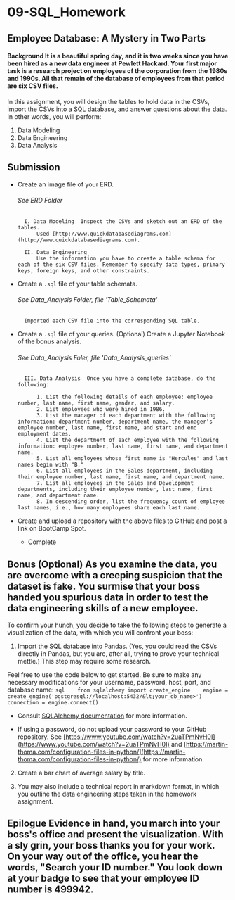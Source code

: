# 09-SQL_Homework
## Employee Database: A Mystery in Two Parts

#### Background  It is a beautiful spring day, and it is two weeks since you have been hired as a new data engineer at Pewlett Hackard. Your first major task is a research project on employees of the corporation from the 1980s and 1990s. All that remain of the database of employees from that period are six CSV files.  

In this assignment, you will design the tables to hold data in the CSVs, import the CSVs into a SQL database, and answer questions about the data. In other words, you will perform:  

1. Data Modeling  
2. Data Engineering  
3. Data Analysis 
 
## Submission  

* Create an image file of your ERD.  
    ###### See ERD Folder

        I. Data Modeling  Inspect the CSVs and sketch out an ERD of the tables. 
            Used [http://www.quickdatabasediagrams.com](http://www.quickdatabasediagrams.com).  

        II. Data Engineering  
            Use the information you have to create a table schema for each of the six CSV files. Remember to specify data types, primary keys, foreign keys, and other constraints. 


* Create a `.sql` file of your table schemata. 
    ###### See Data_Analysis Folder, file  'Table_Schemata'
        Imported each CSV file into the corresponding SQL table. 


* Create a `.sql` file of your queries. (Optional) Create a Jupyter Notebook of the bonus analysis. 
    ###### See Data_Analysis Foler, file 'Data_Analysis_queries'  

        III. Data Analysis  Once you have a complete database, do the following:  

            1. List the following details of each employee: employee number, last name, first name, gender, and salary.  
            2. List employees who were hired in 1986.  
            3. List the manager of each department with the following information: department number, department name, the manager's employee number, last name, first name, and start and end employment dates.  
            4. List the department of each employee with the following information: employee number, last name, first name, and department name.  
            5. List all employees whose first name is "Hercules" and last names begin with "B."  
            6. List all employees in the Sales department, including their employee number, last name, first name, and department name.  
            7. List all employees in the Sales and Development departments, including their employee number, last name, first name, and department name.  
            8. In descending order, list the frequency count of employee last names, i.e., how many employees share each last name.


* Create and upload a repository with the above files to GitHub and post a link on BootCamp Spot.
    * Complete


## Bonus (Optional)  As you examine the data, you are overcome with a creeping suspicion that the dataset is fake. You surmise that your boss handed you spurious data in order to test the data engineering skills of a new employee. 

To confirm your hunch, you decide to take the following steps to generate a visualization of the data, with which you will confront your boss:  
1. Import the SQL database into Pandas. (Yes, you could read the CSVs directly in Pandas, but you are, after all, trying to prove your technical mettle.) This step may require some research. 

Feel free to use the code below to get started. Be sure to make any necessary modifications for your username, password, host, port, and database name:     ```sql    from sqlalchemy import create_engine    engine = create_engine('postgresql://localhost:5432/&lt;your_db_name>')    connection = engine.connect()    ```  

* Consult [SQLAlchemy documentation](https://docs.sqlalchemy.org/en/latest/core/engines.html#postgresql) for more information.  

* If using a password, do not upload your password to your GitHub repository. See [https://www.youtube.com/watch?v=2uaTPmNvH0I](https://www.youtube.com/watch?v=2uaTPmNvH0I) and [https://martin-thoma.com/configuration-files-in-python/](https://martin-thoma.com/configuration-files-in-python/) for more information.  

2. Create a bar chart of average salary by title.  

3. You may also include a technical report in markdown format, in which you outline the data engineering steps taken in the homework assignment.  

## Epilogue  Evidence in hand, you march into your boss's office and present the visualization. With a sly grin, your boss thanks you for your work. On your way out of the office, you hear the words, "Search your ID number." You look down at your badge to see that your employee ID number is 499942.